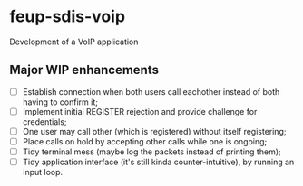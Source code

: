 # feup-sdis-voip
Development of a VoIP application

## Major WIP enhancements
- [ ] Establish connection when both users call eachother instead of both having to confirm it;
- [ ] Implement initial REGISTER rejection and provide challenge for credentials;
- [ ] One user may call other (which is registered) without itself registering;
- [ ] Place calls on hold by accepting other calls while one is ongoing;
- [ ] Tidy terminal mess (maybe log the packets instead of printing them);
- [ ] Tidy application interface (it's still kinda counter-intuitive), by running an input loop.
